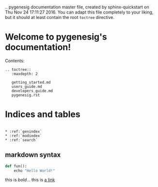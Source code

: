 .. pygenesig documentation master file, created by
   sphinx-quickstart on Thu Nov 24 17:11:27 2016.
   You can adapt this file completely to your liking, but it should at least
   contain the root `toctree` directive.

Welcome to pygenesig's documentation!
=====================================

Contents:

```eval_rst
.. toctree::
   :maxdepth: 2

   getting_started.md
   users_guide.md
   developers_guide.md
   pygenesig.rst
```



Indices and tables
==================

```eval_rst

* :ref:`genindex`
* :ref:`modindex`
* :ref:`search`

```

## markdown syntax
```python 
def fun():
    echo "Hello World!"
```

this is *bold*...
this is [a link](http://example.com)

